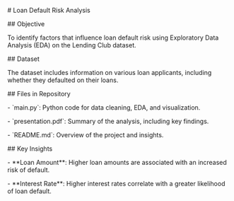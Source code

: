 \# Loan Default Risk Analysis

\## Objective

To identify factors that influence loan default risk using Exploratory Data Analysis (EDA) on the Lending Club dataset.

\## Dataset

The dataset includes information on various loan applicants, including whether they defaulted on their loans.

\## Files in Repository

\- \`main.py\`: Python code for data cleaning, EDA, and visualization.

\- \`presentation.pdf\`: Summary of the analysis, including key findings.

\- \`README.md\`: Overview of the project and insights.

\## Key Insights

\- \*\*Loan Amount\*\*: Higher loan amounts are associated with an increased risk of default.

\- \*\*Interest Rate\*\*: Higher interest rates correlate with a greater likelihood of loan default.